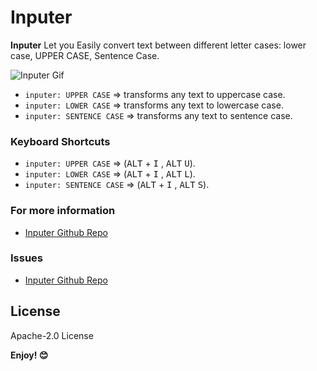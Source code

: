
# Inputer

**Inputer** Let you Easily convert text between different letter cases: lower case, UPPER CASE, Sentence Case.

![Inputer Gif](https://syphersamurai.github.io/inputer/images/Screenshots/inputer.gif)



* `inputer: UPPER CASE` =>  transforms any text to uppercase case.
* `inputer: LOWER CASE` =>  transforms any text to lowercase case.
* `inputer: SENTENCE CASE` =>  transforms any text to sentence case.



### Keyboard Shortcuts 




* `inputer: UPPER CASE` =>   (<kbd>ALT</kbd> + <kbd>I</kbd> ,   <kbd>ALT</kbd> <kbd>U</kbd>).
* `inputer: LOWER CASE` =>  (<kbd>ALT</kbd> + <kbd>I</kbd> ,   <kbd>ALT</kbd> <kbd>L</kbd>).
* `inputer: SENTENCE CASE` =>   (<kbd>ALT</kbd> + <kbd>I</kbd> ,   <kbd>ALT</kbd> <kbd>S</kbd>).




### For more information

* [Inputer Github Repo](https://github.com/syphersamurai/inputer)

### Issues
* [Inputer Github Repo](https://github.com/syphersamurai/inputer/issues)


License
----

 Apache-2.0 License 

**Enjoy! 😊**
